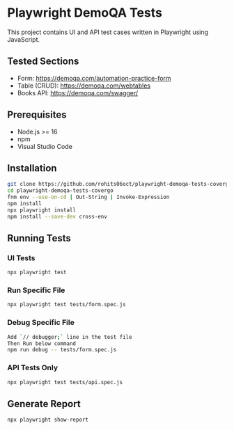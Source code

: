 # Playwright DemoQA Tests

This project contains UI and API test cases written in Playwright using JavaScript.

## Tested Sections
- Form: https://demoqa.com/automation-practice-form
- Table (CRUD): https://demoqa.com/webtables
- Books API: https://demoqa.com/swagger/

## Prerequisites
- Node.js >= 16
- npm
- Visual Studio Code

## Installation
```bash
git clone https://github.com/rohits06oct/playwright-demoqa-tests-covergo.git
cd playwright-demoqa-tests-covergo
fnm env --use-on-cd | Out-String | Invoke-Expression
npm install
npx playwright install
npm install --save-dev cross-env
```

## Running Tests
### UI Tests
```bash
npx playwright test
```

### Run Specific File
```bash
npx playwright test tests/form.spec.js
```

### Debug Specific File
```bash
Add `// debugger;` line in the test file
Then Run below command
npm run debug -- tests/form.spec.js
```

### API Tests Only
```bash
npx playwright test tests/api.spec.js
```

## Generate Report
```bash
npx playwright show-report
```

